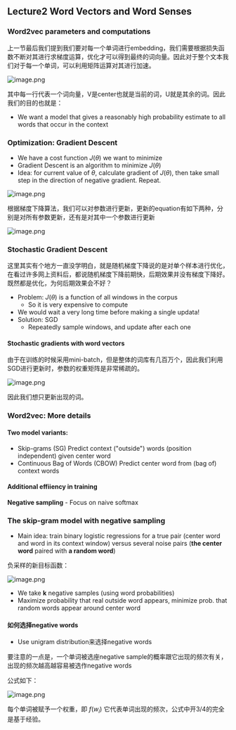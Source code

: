 ## Lecture2 Word Vectors and Word Senses

### Word2vec parameters and computations

上一节最后我们提到我们要对每一个单词进行embedding，我们需要根据损失函数不断对其进行求梯度运算，优化才可以得到最终的词向量。因此对于整个文本我们对于每一个单词，可以利用矩阵运算对其进行加速。

![image.png](assets/image-20210815200036-yia07lw.png)

其中每一行代表一个词向量，V是center也就是当前的词，U就是其余的词。因此我们的目的也就是：

* We want a model that gives a reasonably high probability estimate to all words that occur in the context

### Optimization: Gradient Descent

* We have a cost function $J(\theta)$ we want to minimize
* Gradient Descent is an algorithm to minimize $J(\theta)$
* Idea: for current value of $\theta$, calculate gradient of $J(\theta)$, then take small step in the direction of negative gradient. Repeat.

![image.png](assets/image-20210815203836-0xu7snm.png)

根据梯度下降算法，我们可以对参数进行更新，更新的equation有如下两种，分别是对所有参数更新，还有是对其中一个参数进行更新

![image.png](assets/image-20210815204254-b6halu1.png)

### Stochastic Gradient Descent

这里其实有个地方一直没学明白，就是随机梯度下降说的是对单个样本进行优化，在看过许多网上资料后，都说随机梯度下降前期快，后期效果并没有梯度下降好。既然都是优化，为何后期效果会不好？

* Problem: $J(\theta)$ is a function of all windows in the corpus
  * So it is very expensive to compute
* We would wait a very long time before making a single updata!
* Solution: SGD
  * Repeatedly sample windows, and update after each one

#### Stochastic gradients with word vectors

由于在训练的时候采用mini-batch，但是整体的词库有几百万个，因此我们利用SGD进行更新时，参数的权重矩阵是非常稀疏的。

![image.png](assets/image-20210815213208-nul2g2q.png)

因此我们想只更新出现的词。

### Word2vec: More details

#### Two model variants:

* Skip-grams (SG)
  Predict context ("outside") words (position independent) given center word
* Continuous Bag of Words (CBOW)
  Predict center word from (bag of) context words

#### Additional effiiency in training

**Negative sampling** - Focus on naive softmax

### The skip-gram model with negative sampling

* Main idea: train binary logistic regressions for a true pair (center word and word in its context window) versus several noise pairs (**the center word** paired with **a random word**)

负采样的新目标函数：

![image.png](assets/image-20210815220932-adddjz6.png)

* We take **k** negative samples (using word probabilities)
* Maximize probability that real outside word appears, minimize prob. that random words appear around center word

#### 如何选择negative words

* Use unigram distribution来选择negative words

要注意的一点是，一个单词被选座negative sample的概率跟它出现的频次有关，出现的频次越高越容易被选作negative words

公式如下：

![image.png](assets/image-20210815224056-x7fhh1s.png)

每个单词被赋予一个权重，即 $f(w_{i})$ 它代表单词出现的频次，公式中开3/4的完全是基于经验。